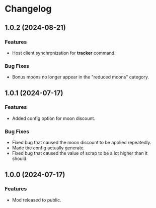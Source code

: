 # Changelog

## 1.0.2 (2024-08-21)

### Features
* Host client synchronization for **tracker** command.

### Bug Fixes
* Bonus moons no longer appear in the "reduced moons" category.

## 1.0.1 (2024-07-17)

### Features
* Added config option for moon discount.

### Bug Fixes
* Fixed bug that caused the moon discount to be applied repeatedly.
* Made the config actually generate.
* Fixed bug that caused the value of scrap to be a lot higher than it should.

## 1.0.0 (2024-07-17)

### Features

* Mod released to public.
